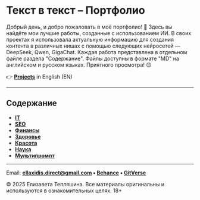 # Текст в текст – Портфолио

Добрый день, и добро пожаловать в моё портфолио! 🙌 Здесь вы найдёте мои лучшие работы, созданные с использованием ИИ. В своих проектах я использовала актуальную информацию для создания контента в различных нишах с помощью следующих нейросетей — DeepSeek, Qwen, GigaChat. Каждая работа представлена в отдельном файле раздела "Содержание". Файлы доступны в формате "MD" на английском и русском языках. Приятного просмотра! 😊

👉 **[Projects](README.md)** in English (EN)

---

## Содержание

- **[IT](финансы/)**
- **[SEO](СЕО/)**
- **[Финансы](копирайтинг/)**
- **[Здоровье](нумерология/)**
- **[Красота](личное/)**
- **[Наука](мультипромпт/)**
- **[Мультипромпт](мультипромпт/)**

---

Email: **ellaxidis.direct@gmail.com &bull; [Behance](https://www.behance.net/ellaxidis) &bull; [GitVerse](https://gitverse.ru/ellaxidis)**

&copy; 2025 Елизавета Тепляшина. Все материалы оригинальны и используются в ознакомительных целях. 18+
